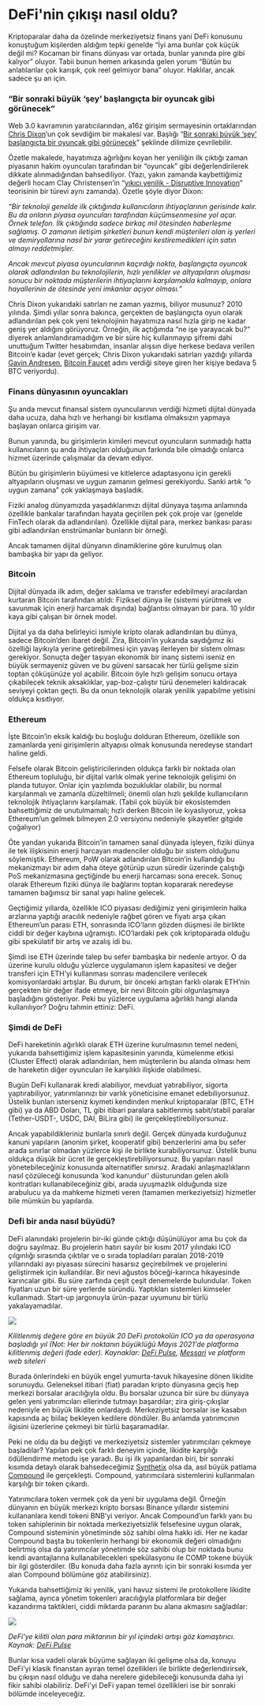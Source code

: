 # DeFi'nin çıkışı nasıl oldu?

Kriptoparalar daha da özelinde merkeziyetsiz finans yani DeFi konusunu konuştuğum kişilerden aldığım tepki genelde “İyi ama bunlar çok küçük değil mi? Kocaman bir finans dünyası var ortada, bunlar yanında pire gibi kalıyor” oluyor. Tabii bunun hemen arkasında gelen yorum “Bütün bu anlatılanlar çok karışık, çok reel gelmiyor bana” oluyor. Haklılar, ancak sadece şu an için.

### “Bir sonraki büyük ‘şey’ başlangıçta bir oyuncak gibi görünecek”

Web 3.0 kavramının yaratıcılarından, a16z girişim sermayesinin ortaklarından [Chris Dixon](https://a16z.com/author/chris-dixon/)‘un çok sevdiğim bir makalesi var. Başlığı “[Bir sonraki büyük ‘şey’ başlangıçta bir oyuncak gibi görünecek](https://cdixon.org/2010/01/03/the-next-big-thing-will-start-out-looking-like-a-toy)” şeklinde dilimize çevrilebilir.

Özetle makalede, hayatımıza ağırlığını koyan her yeniliğin ilk çıktığı zaman piyasanın hakim oyuncuları tarafından bir “oyuncak” gibi değerlendirilerek dikkate alınmadığından bahsediliyor. (Yazı, yakın zamanda kaybettiğimiz değerli hocam Clay Christensen’in “[yıkıcı yenilik - Disruptive Innovation](https://en.wikipedia.org/wiki/Disruptive\_innovation)” teorisinin bir türevi aynı zamanda). Özetle şöyle diyor Dixon:

_“Bir teknoloji genelde ilk çıktığında kullanıcıların ihtiyaçlarının gerisinde kalır. Bu da onların piyasa oyuncuları tarafından küçümsenmesine yol açar. Örnek telefon. İlk çıktığında sadece birkaç mil ötesinden haberleşme sağlamış. O zamanın iletişim şirketleri bunun kendi müşterileri olan iş yerleri ve demiryollarına nasıl bir yarar getireceğini kestiremedikleri için satın almayı reddetmişler._

_Ancak mevcut piyasa oyuncularının kaçırdığı nokta, başlangıçta oyuncak olarak adlandırılan bu teknolojilerin, hızlı yenilikler ve altyapıların oluşması sonucu bir noktada müşterilerin ihtiyaçlarını karşılamakla kalmayıp, onlara hayallerinin de ötesinde yeni imkanlar açıyor olması.”_

Chris Dixon yukarıdaki satırları ne zaman yazmış, biliyor musunuz? 2010 yılında. Şimdi yıllar sonra bakınca, gerçekten de başlangıçta oyun olarak adlandırılan pek çok yeni teknolojinin hayatımıza nasıl hızla girip ne kadar geniş yer aldığını görüyoruz. Örneğin, ilk açtığımda “ne işe yarayacak bu?” diyerek anlamlandıramadığım ve bir süre hiç kullanmayıp şifremi dahi unuttuğum Twitter hesabımdan, insanlar alışsın diye herkese bedava verilen Bitcoin’e kadar (evet gerçek; Chris Dixon yukarıdaki satırları yazdığı yıllarda [Gavin Andresen](https://en.wikipedia.org/wiki/Gavin\_Andresen), [Bitcoin Faucet](https://en.wikipedia.org/wiki/Bitcoin\_faucet) adını verdiği siteye giren her kişiye bedava 5 BTC veriyordu).&#x20;

### Finans dünyasının oyuncakları

Şu anda mevcut finansal sistem oyuncularının verdiği hizmeti dijital dünyada daha ucuza, daha hızlı ve herhangi bir kısıtlama olmaksızın yapmaya başlayan onlarca girişim var.

Bunun yanında, bu girişimlerin kimileri mevcut oyuncuların sunmadığı hatta kullanıcıların şu anda ihtiyaçları olduğunun farkında bile olmadığı onlarca hizmet üzerinde çalışmalar da devam ediyor.

Bütün bu girişimlerin büyümesi ve kitlelerce adaptasyonu için gerekli altyapıların oluşması ve uygun zamanın gelmesi gerekiyordu. Sanki artık “o uygun zamana” çok yaklaşmaya başladık.

Fiziki analog dünyamızda yaşadıklarımızı dijital dünyaya taşıma anlamında özellikle bankalar tarafından hayata geçirilen pek çok proje var (genelde FinTech olarak da adlandırılan). Özellikle dijital para, merkez bankası parası gibi adlandırılan enstrümanlar bunların bir örneği.

Ancak tamamen dijital dünyanın dinamiklerine göre kurulmuş olan bambaşka bir yapı da geliyor.

### Bitcoin

Dijital dünyada ilk adım, değer saklama ve transfer edebilmeyi aracılardan kurtaran Bitcoin tarafından atıldı: Fiziksel dünya ile (sistemi yürütmek ve savunmak için enerji harcamak dışında) bağlantısı olmayan bir para. 10 yıldır kaya gibi çalışan bir örnek model.

Dijital ya da daha belirleyici ismiyle kripto olarak adlandırılan bu dünya, sadece Bitcoin’den ibaret değil. Zira, Bitcoin’in yukarıda saydığımız iki özelliği layıkıyla yerine getirebilmesi için yavaş ilerleyen bir sistem olması gerekiyor. Sonuçta değer taşıyan ekonomik bir inanç sistemi iseniz en büyük sermayeniz güven ve bu güveni sarsacak her türlü gelişme sizin toptan çöküşünüze yol açabilir. Bitcoin öyle hızlı gelişim sonucu ortaya çıkabilecek teknik aksaklıklar, yap-boz-çalıştır türü denemeleri kaldıracak seviyeyi çoktan geçti. Bu da onun teknolojik olarak yenilik yapabilme yetisini oldukça kısıtlıyor.

### Ethereum

İşte Bitcoin’in eksik kaldığı bu boşluğu dolduran Ethereum, özellikle son zamanlarda yeni girişimlerin altyapısı olmak konusunda neredeyse standart haline geldi.

Felsefe olarak Bitcoin geliştiricilerinden oldukça farklı bir noktada olan Ethereum topluluğu, bir dijital varlık olmak yerine teknolojik gelişimi ön planda tutuyor. Onlar için yazılımda bozukluklar olabilir, bu normal karşılanmalı ve zamanla düzeltilmeli; önemli olan hızlı şekilde kullanıcıların teknolojik ihtiyaçlarını karşılamak. (Tabii çok büyük bir ekosistemden bahsettiğimiz de unutulmamalı; hızlı derken Bitcoin ile kıyaslıyoruz, yoksa Ethereum’un gelmek bilmeyen 2.0 versiyonu nedeniyle şikayetler gitgide çoğalıyor)

Öte yandan yukarıda Bitcoin’in tamamen sanal dünyada işleyen, fiziki dünya ile tek ilişkisinin enerji harcayan madenciler olduğu bir sistem olduğunu söylemiştik. Ethereum, PoW olarak adlandırılan Bitcoin’in kullandığı bu mekanizmayı bir adım daha öteye götürüp uzun süredir üzerinde çalıştığı PoS mekanizmasına geçtiğinde bu enerji harcaması sona erecek. Sonuç olarak Ethereum fiziki dünya ile bağlarını toptan kopararak neredeyse tamamen bağımsız bir sanal yapı haline gelecek.

Geçtiğimiz yıllarda, özellikle ICO piyasası dediğimiz yeni girişimlerin halka arzlarına yaptığı aracılık nedeniyle rağbet gören ve fiyatı arşa çıkan Ethereum’un parası ETH, sonrasında ICO’ların gözden düşmesi ile birlikte ciddi bir değer kaybına uğramıştı. ICO’lardaki pek çok kriptoparada olduğu gibi spekülatif bir artış ve azalış idi bu.

Şimdi ise ETH üzerinde talep bu sefer bambaşka bir nedenle artıyor. O da üzerine kurulu olduğu yüzlerce uygulamanın işlem kapasitesi ve değer transferi için ETH’yi kullanması sonrası madencilere verilecek komisyonlardaki artışlar. Bu durum, bir önceki artıştan farklı olarak ETH’nin gerçekten bir değer ifade etmeye, bir nevi Bitcoin gibi olgunlaşmaya başladığını gösteriyor. Peki bu yüzlerce uygulama ağırlıklı hangi alanda kullanılıyor? Doğru tahmin ettiniz: DeFi.&#x20;

### Şimdi de DeFi <a href="simdi-de-defi" id="simdi-de-defi"></a>

DeFi hareketinin ağırlıklı olarak ETH üzerine kurulmasının temel nedeni, yukarıda bahsettiğimiz işlem kapasitesinin yanında, kümelenme etkisi (Cluster Effect) olarak adlandırılan, hem müşterilerin bu alanda olması hem de hareketin diğer oyuncuları ile karşılıklı ilişkide olabilmesi.

Bugün DeFi kullanarak kredi alabiliyor, mevduat yatırabiliyor, sigorta yaptırabiliyor, yatırımlarınızı bir varlık yöneticisine emanet edebiliyorsunuz. Üstelik bunları isterseniz kıymeti kendinden menkul kriptoparalar (BTC, ETH gibi) ya da ABD Doları, TL gibi itibari paralara sabitlenmiş sabit/stabil paralar (Tether-USDT-, USDC, DAI, BiLira gibi) ile gerçekleştirebiliyorsunuz.

Ancak yapabildikleriniz bunlarla sınırlı değil. Gerçek dünyada kurduğunuz kanuni yapıların (anonim şirket, kooperatif gibi) benzerlerini ama bu sefer arada sınırlar olmadan yüzlerce kişi ile birlikte kurabiliyorsunuz. Üstelik bunu oldukça düşük bir ücret ile gerçekleştirebiliyorsunuz. Bu yapıları nasıl yönetebileceğiniz konusunda alternatifler sınırsız. Aradaki anlaşmazlıkların nasıl çözüleceği konusunda 'kod kanundur' düsturundan gelen akıllı kontratları kullanabileceğiniz gibi, arada uyuşmazlık olduğunda size arabulucu ya da mahkeme hizmeti veren (tamamen merkeziyetsiz) hizmetler bile mümkün bu yapılarda.

### Defi bir anda nasıl büyüdü?

DeFi alanındaki projelerin bir-iki günde çıktığı düşünülüyor ama bu çok da doğru sayılmaz. Bu projelerin hatırı sayılır bir kısmı 2017 yılındaki ICO çılgınlığı sırasında çıktılar ve o sırada topladıları paraları 2018-2019 yıllarındaki ayı piyasası sürecini hasarsız geçirebilmek ve projelerini geliştirmek için kullandılar. Bir nevi ağustos böceği-karınca hikayesinde karıncalar gibi. Bu süre zarfında çeşit çeşit denemelerde bulundular. Token fiyatları uzun bir süre yerlerde süründü. Yaptıkları sistemleri kimseler kullanmadı. Start-up jargonuyla ürün-pazar uyumunu bir türlü yakalayamadılar.

![](../.gitbook/assets/010405-Definin\_cikisi-Ana\_DeFi\_protokol\_cikis\_yillari\_v3.png)

_Kilitlenmiş değere göre en büyük 20 DeFi protokolün ICO ya da operasyona başladığı yıl (Not: Her bir noktanın büyüklüğü Mayıs 2021'de  platforma kilitlenmiş değeri ifade eder). Kaynaklar: _[_DeFi Pulse_](https://defipulse.com)_, _[_Messari_](https://messari.io)_ ve platform web siteleri_

Burada önlerindeki en büyük engel yumurta-tavuk hikayesine dönen likidite sorunuydu. Geleneksel itibari (fiat) paradan kripto dünyasına geçiş hep merkezi borsalar aracılığıyla oldu. Bu borsalar uzunca bir süre bu dünyaya gelen yeni yatırımcıları ellerinde tutmayı başardılar; zira giriş-çıkışlar nedeniyle en büyük likidite onlardaydı. Merkeziyetsiz borsalar ise kasabın kapısında aç biilaç bekleyen kedilere döndüler. Bu anlamda yatırımcının ilgisini üzerlerine çekmeyi bir türlü başaramadılar.

Peki ne oldu da bu değişti ve merkeziyetsiz sistemler yatırımcıları çekmeye başladılar? Yapılan pek çok farklı deneyim içinde, likidite karşılığı ödüllendirme metodu işe yaradı. Bu işi ilk yapanlardan biri, bir sonraki kısımda detaylı olarak bahsedeceğimiz  [Synthetix](https://synthetix.io) olsa da, asıl büyük patlama [Compound](https://compound.finance) ile gerçekleşti. Compound, yatırımcılara sistemlerini kullanmaları karşılığı bir token çıkardı.

Yatırımcılara token vermek çok da yeni bir uygulama değil. Örneğin dünyanın en büyük merkezi kripto borsası Binance yıllardır sistemini kullananlara kendi tokeni BNB’yi veriyor. Ancak Compound’un farklı yanı bu token sahiplerinin bir noktada merkeziyetsizlik felsefesine uygun olarak, Compound sisteminin yönetiminde söz sahibi olma hakkı idi. Her ne kadar Compound başta bu tokenlerin herhangi bir ekonomik değeri olmadığını belirtmiş olsa da yatırımcılar yönetimde söz sahibi olup bir noktada bunu kendi avantajlarına kullanabilecekleri spekülasyonu ile COMP tokene büyük bir ilgi gösterdiler. (Bu konuda daha fazla ayrıntı için bir sonraki kısımda yer alan Compound bölümüne göz atabilirsiniz).&#x20;

Yukarıda bahsettiğimiz iki yenilik, yani havuz sistemi ile protokollere likidite sağlama, ayrıca yönetim tokenleri aracılığıyla platformlara bir değer kazandırma taktikleri, ciddi miktarda paranın bu alana akmasını sağladılar:&#x20;

![](../.gitbook/assets/010407-Definin\_cikisi-defi\_pulse\_211123.png)

_DeFi'ye kilitli olan para miktarının bir yıl içindeki artışı göz kamaştırıcı. Kaynak: _[_DeFi Pulse_](https://defipulse.com)__

Bunlar kısa vadeli olarak büyüme sağlayan iki gelişme olsa da, konuyu DeFi'yi klasik finanstan ayıran temel özellikleri ile birlikte değerlendirirsek, bu çıkışın nasıl olduğu ve daha nerelere gidebileceği konusunda daha iyi fikir sahibi olabiliriz. DeFi'yi DeFi yapan temel özellikleri ise bir sonraki bölümde inceleyeceğiz.&#x20;
